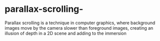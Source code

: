# parallax-scrolling-
Parallax scrolling is a technique in computer graphics, where background images move by the camera slower than foreground images, creating an illusion of depth in a 2D scene and adding to the immersion
